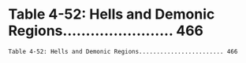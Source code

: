 # Table 4-52: Hells and Demonic Regions........................ 466

```
Table 4-52: Hells and Demonic Regions........................ 466

```
